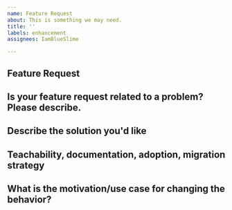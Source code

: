 ```yaml
---
name: Feature Request
about: This is something we may need.
title: ''
labels: enhancement
assignees: IamBlueSlime

---
```


## Feature Request

## Is your feature request related to a problem? Please describe.

<!-- A clear and concise description of what the problem is. Ex. I have an issue when [...] -->

## Describe the solution you'd like

<!-- A clear and concise description of what you want to happen. Add any considered drawbacks. -->

## Teachability, documentation, adoption, migration strategy

<!-- If you can, explain how users will be able to use this and possibly write out a version of the docs. Maybe a screenshot or design? -->

## What is the motivation/use case for changing the behavior?

<!-- Describe the motivation or the concrete use case. -->
